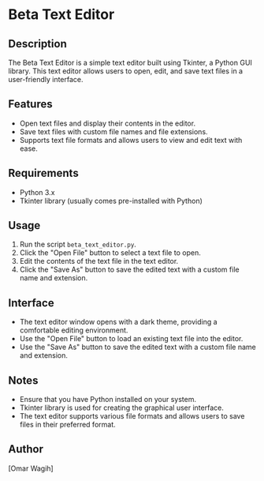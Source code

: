 # Beta Text Editor

## Description
The Beta Text Editor is a simple text editor built using Tkinter, a Python GUI library. This text editor allows users to open, edit, and save text files in a user-friendly interface.

## Features
- Open text files and display their contents in the editor.
- Save text files with custom file names and file extensions.
- Supports text file formats and allows users to view and edit text with ease.

## Requirements
- Python 3.x
- Tkinter library (usually comes pre-installed with Python)

## Usage
1. Run the script `beta_text_editor.py`.
2. Click the "Open File" button to select a text file to open.
3. Edit the contents of the text file in the text editor.
4. Click the "Save As" button to save the edited text with a custom file name and extension.


## Interface
- The text editor window opens with a dark theme, providing a comfortable editing environment.
- Use the "Open File" button to load an existing text file into the editor.
- Use the "Save As" button to save the edited text with a custom file name and extension.

## Notes
- Ensure that you have Python installed on your system.
- Tkinter library is used for creating the graphical user interface.
- The text editor supports various file formats and allows users to save files in their preferred format.

## Author
[Omar Wagih]

